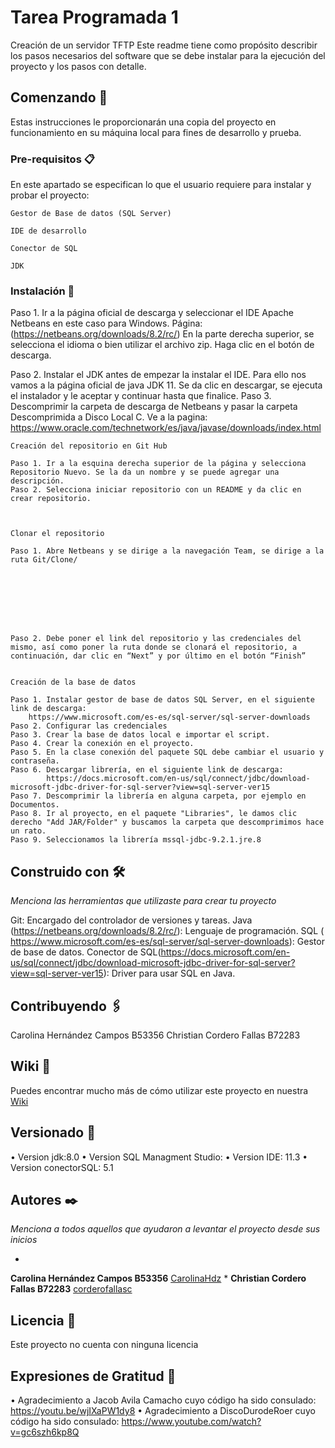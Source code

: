 # Tarea Programada 1

Creación de un servidor TFTP
Este readme tiene como propósito describir los pasos necesarios del software que se debe instalar para la ejecución del proyecto y los pasos con detalle.

## Comenzando 🚀

Estas instrucciones le proporcionarán una copia del proyecto en funcionamiento en su máquina local para fines de desarrollo y prueba. 



### Pre-requisitos 📋

En este apartado se especifican lo que el usuario requiere para instalar y probar el proyecto:

	Gestor de Base de datos (SQL Server)

	IDE de desarrollo

	Conector de SQL

	JDK

### Instalación 🔧

Paso 1. Ir a la página oficial de descarga y seleccionar el IDE Apache Netbeans en este caso para Windows.
	Página: (https://netbeans.org/downloads/8.2/rc/) 
	En la parte derecha superior, se selecciona el idioma o bien utilizar el archivo zip.
   	Haga clic en el botón de descarga. 





Paso 2. Instalar el JDK antes de empezar la instalar el IDE. Para ello nos vamos a la página oficial de java JDK 11. Se da clic en descargar, se ejecuta el instalador y le aceptar y continuar hasta que finalice.
	Paso 3. Descomprimir la carpeta de descarga de Netbeans y pasar la carpeta Descomprimida a Disco Local C.
	Ve a la pagina: https://www.oracle.com/technetwork/es/java/javase/downloads/index.html 

	Creación del repositorio en Git Hub

	Paso 1. Ir a la esquina derecha superior de la página y selecciona Repositorio Nuevo. Se la da un nombre y se puede agregar una descripción.
	Paso 2. Selecciona iniciar repositorio con un README y da clic en crear repositorio.



	Clonar el repositorio 

	Paso 1. Abre Netbeans y se dirige a la navegación Team, se dirige a la ruta Git/Clone/







	
	Paso 2. Debe poner el link del repositorio y las credenciales del mismo, así como poner la ruta donde se clonará el repositorio, a continuación, dar clic en “Next” y por último en el botón “Finish” 
	

	Creación de la base de datos

	Paso 1. Instalar gestor de base de datos SQL Server, en el siguiente link de descarga: 
		https://www.microsoft.com/es-es/sql-server/sql-server-downloads
	Paso 2. Configurar las credenciales
	Paso 3. Crear la base de datos local e importar el script.
	Paso 4. Crear la conexión en el proyecto.
	Paso 5. En la clase conexión del paquete SQL debe cambiar el usuario y contraseña. 
	Paso 6. Descargar librería, en el siguiente link de descarga: 
			https://docs.microsoft.com/en-us/sql/connect/jdbc/download-microsoft-jdbc-driver-for-sql-server?view=sql-server-ver15
	Paso 7. Descomprimir la librería en alguna carpeta, por ejemplo en Documentos.
	Paso 8. Ir al proyecto, en el paquete "Libraries", le damos clic derecho "Add JAR/Folder" y buscamos la carpeta que descomprimimos hace un rato.
	Paso 9. Seleccionamos la librería mssql-jdbc-9.2.1.jre.8



## Construido con 🛠️

_Menciona las herramientas que utilizaste para crear tu proyecto_

Git: Encargado del controlador de versiones y tareas.
Java (https://netbeans.org/downloads/8.2/rc/): Lenguaje de programación.
SQL (	https://www.microsoft.com/es-es/sql-server/sql-server-downloads): Gestor de base de datos.
Conector de SQL(https://docs.microsoft.com/en-us/sql/connect/jdbc/download-microsoft-jdbc-driver-for-sql-server?view=sql-server-ver15): Driver para usar SQL en Java. 

## Contribuyendo 🖇️

Carolina Hernández Campos B53356
Christian Cordero Fallas B72283
## Wiki 📖

Puedes encontrar mucho más de cómo utilizar este proyecto en nuestra [Wiki](https://github.com/tu/proyecto/wiki)

## Versionado 📌

•	Version jdk:8.0
•	Version SQL Managment Studio: 
•	Version IDE: 11.3
•	Version conectorSQL: 5.1

## Autores ✒️

_Menciona a todos aquellos que ayudaron a levantar el proyecto desde sus inicios_

* 
**Carolina Hernández Campos B53356**
[CarolinaHdz]( https://github.com/CarolinaHdz)
* 
**Christian Cordero Fallas B72283**
[corderofallasc]( https://github.com/corderofallasc)


## Licencia 📄

Este proyecto no cuenta con ninguna licencia

## Expresiones de Gratitud 🎁

•	Agradecimiento a Jacob Avila Camacho cuyo código ha sido consulado: https://youtu.be/wjIXaPW1dy8
•	Agradecimiento a DiscoDurodeRoer cuyo código ha sido consulado: https://www.youtube.com/watch?v=gc6szh6kp8Q


